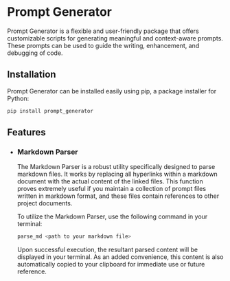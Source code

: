 # Prompt Generator

Prompt Generator is a flexible and user-friendly package that offers customizable scripts for generating meaningful and context-aware prompts. These prompts can be used to guide the writing, enhancement, and debugging of code.

## Installation

Prompt Generator can be installed easily using pip, a package installer for Python:

```bash
pip install prompt_generator
```

## Features

- ### Markdown Parser

  The Markdown Parser is a robust utility specifically designed to parse markdown files. It works by replacing all hyperlinks within a markdown document with the actual content of the linked files. This function proves extremely useful if you maintain a collection of prompt files written in markdown format, and these files contain references to other project documents.

  To utilize the Markdown Parser, use the following command in your terminal:

  ```bash
  parse_md <path to your markdown file>
  ```

  Upon successful execution, the resultant parsed content will be displayed in your terminal. As an added convenience, this content is also automatically copied to your clipboard for immediate use or future reference.
